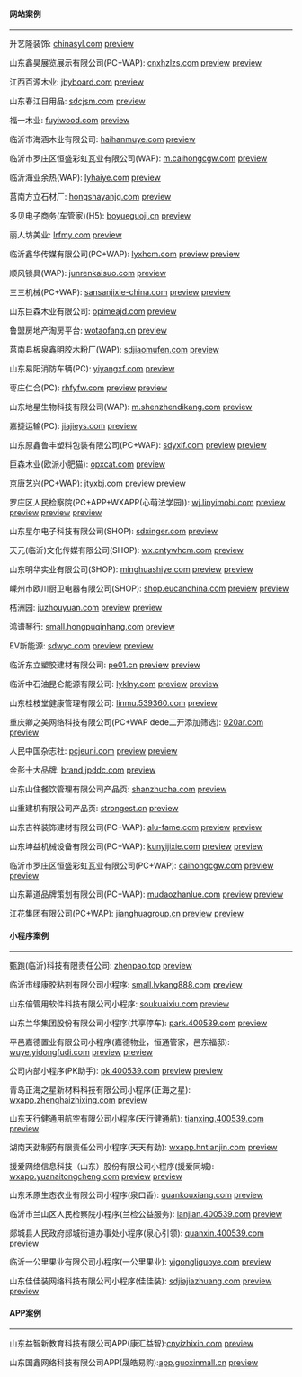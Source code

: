 #### 网站案例
******
升艺隆装饰: [chinasyl.com](http://chinasyl.com) 
[preview](https://github.com/alonesky0315/cases/blob/master/images/web/chinasyl.com.jpg)

山东鑫昊展览展示有限公司(PC+WAP): [cnxhzlzs.com](http://cnxhzlzs.com) 
[preview](https://github.com/alonesky0315/cases/blob/master/images/web/cnxhzlzs.com.jpg) 
[preview](https://github.com/alonesky0315/cases/blob/master/images/wap/cnxhzlzs.com_wap.jpg)

江西百源木业: [jbyboard.com](http://jbyboard.com)
[preview](https://github.com/alonesky0315/cases/blob/master/images/web/jbyboard.com.jpg)

山东春江日用品: [sdcjsm.com](http://sdcjsm.com)
[preview](https://github.com/alonesky0315/cases/blob/master/images/web/sdcjsm.com.jpg)

福一木业: [fuyiwood.com](http://fuyiwood.com) 
[preview](https://github.com/alonesky0315/cases/blob/master/images/web/fuyiwood.com.jpg)

临沂市海涵木业有限公司: [haihanmuye.com](http://haihanmuye.com) 
[preview](https://github.com/alonesky0315/cases/blob/master/images/web/haihanmuye.com.jpg)

临沂市罗庄区恒盛彩虹瓦业有限公司(WAP): [m.caihongcgw.com](http://m.caihongcgw.com) 
[preview](https://github.com/alonesky0315/cases/blob/master/images/wap/m.caihongcgw.com.jpg)

临沂海业余热(WAP): [lyhaiye.com](http://lyhaiye.com/wap) 
[preview](https://github.com/alonesky0315/cases/blob/master/images/wap/lyhaiye.com_wap.jpg)

莒南方立石材厂: [hongshayanjg.com](http://hongshayanjg.com) 
[preview](https://github.com/alonesky0315/cases/blob/master/images/web/hongshayanjg.com.jpg)

多贝电子商务(车管家)(H5): [boyueguoji.cn](http://boyueguoji.cn) 
[preview](https://github.com/alonesky0315/cases/blob/master/images/wap/boyueguoji.cn.jpg)

丽人坊美业: [lrfmy.com](http://lrfmy.com/wap) 
[preview](https://github.com/alonesky0315/cases/blob/master/images/wap/lrfmy.com_wap.jpg)

临沂鑫华传媒有限公司(PC+WAP): [lyxhcm.com](http://lyxhcm.com) 
[preview](https://github.com/alonesky0315/cases/blob/master/images/web/lyxhcm.com.jpg) 
[preview](https://github.com/alonesky0315/cases/blob/master/images/wap/lyxhcm.com_wap.jpg)

顺风锁具(WAP): [junrenkaisuo.com](http://junrenkaisuo.com/wap) 
[preview](https://github.com/alonesky0315/cases/blob/master/images/wap/junrenkaisuo.com_wap.jpg)

三三机械(PC+WAP): [sansanjixie-china.com](http://sansanjixie-china.com) 
[preview](https://github.com/alonesky0315/cases/blob/master/images/web/sansanjixie-china.com.jpg) 
[preview](https://github.com/alonesky0315/cases/blob/master/images/wap/sansanjixie-china.com_wap.jpg)

山东巨森木业有限公司: [opimeajd.com](http://opimeajd.com) 
[preview](https://github.com/alonesky0315/cases/blob/master/images/web/opimeajd.com.jpg)

鲁盟房地产淘房平台: [wotaofang.cn](http://wotaofang.cn) 
[preview](https://github.com/alonesky0315/cases/blob/master/images/web/wotaofang.cn.jpg)

莒南县板泉鑫明胶木粉厂(WAP): [sdjiaomufen.com](http://sdjiaomufen.com/index.php?g=Wap) 
[preview](https://github.com/alonesky0315/cases/blob/master/images/wap/sdjiaomufen.com_wap.jpg)

山东易阳消防车辆(PC): [yiyangxf.com](http://yiyangxf.com) 
[preview](https://github.com/alonesky0315/cases/blob/master/images/web/yiyangxf.com.jpg)

枣庄仁合(PC): [rhfyfw.com](http://rhfyfw.com) 
[preview](https://github.com/alonesky0315/cases/blob/master/images/web/rhfyfw.com.jpg) 
[preview](https://github.com/alonesky0315/cases/blob/master/images/web/px.rhfyfw.com.jpg)

山东地星生物科技有限公司(WAP): [m.shenzhendikang.com](http://m.shenzhendikang.com) 
[preview](https://github.com/alonesky0315/cases/blob/master/images/wap/m.shenzhendikang.com.jpg)

嘉捷运输(PC): [jiajieys.com](http://jiajieys.com) 
[preview](https://github.com/alonesky0315/cases/blob/master/images/web/jiajieys.com.jpg)

山东原鑫鲁丰塑料包装有限公司(PC+WAP): [sdyxlf.com](http://sdyxlf.com) 
[preview](https://github.com/alonesky0315/cases/blob/master/images/web/sdyxlf.com.jpg) 
[preview](https://github.com/alonesky0315/cases/blob/master/images/wap/sdyxlf.com_wap.jpg)

巨森木业(欧派小肥猫): [opxcat.com](http://opxcat.com) 
[preview](https://github.com/alonesky0315/cases/blob/master/images/web/opxcat.com.jpg)

京唐艺兴(PC+WAP): [jtyxbj.com](http://jtyxbj.com) 
[preview](https://github.com/alonesky0315/cases/blob/master/images/web/jtyxbj.com.jpg) 
[preview](https://github.com/alonesky0315/cases/blob/master/images/wap/jtyxbj.com_wap.jpg)

罗庄区人民检察院(PC+APP+WXAPP(心萌法学园)): [wj.linyimobi.com](http://wj.linyimobi.com) 
[preview](https://github.com/alonesky0315/cases/blob/master/images/web/wj.linyimobi.com.jpg)
[preview](https://github.com/alonesky0315/cases/blob/master/images/app/wj.linyimobi.com_1.jpg)
[preview](https://github.com/alonesky0315/cases/blob/master/images/wxapp/wj.linyimobi.com_2.jpg)
[preview](https://github.com/alonesky0315/cases/blob/master/images/app/wj.linyimobi.com_2.jpg)

山东星尔电子科技有限公司(SHOP): [sdxinger.com](http://sdxinger.com)
[preview](https://github.com/alonesky0315/cases/blob/master/images/web/sdxinger.com.jpg)

天元(临沂)文化传媒有限公司(SHOP): [wx.cntywhcm.com](http://wx.cntywhcm.com)
[preview](https://github.com/alonesky0315/cases/blob/master/images/wap/wx.cntywhcm.com.jpg)

山东明华实业有限公司(SHOP): [minghuashiye.com](http://minghuashiye.com)
[preview](https://github.com/alonesky0315/cases/blob/master/images/web/minghuashiye.com.jpg)
[preview](https://github.com/alonesky0315/cases/blob/master/images/wap/minghuashiye.com_wap.jpg)

嵊州市欧川厨卫电器有限公司(SHOP): [shop.eucanchina.com](http://shop.eucanchina.com)
[preview](https://github.com/alonesky0315/cases/blob/master/images/web/shop.eucanchina.com.jpg)
[preview](https://github.com/alonesky0315/cases/blob/master/images/wap/shop.eucanchina.com_wap.jpg)

桔洲园: [juzhouyuan.com](http://juzhouyuan.com)
[preview](https://github.com/alonesky0315/cases/blob/master/images/web/juzhouyuan.com.jpg)
[preview](https://github.com/alonesky0315/cases/blob/master/images/wap/juzhouyuan.com_wap.jpg)

鸿谱琴行: [small.hongpuqinhang.com](http://small.hongpuqinhang.com)
[preview](https://github.com/alonesky0315/cases/blob/master/images/wap/small.hongpuqinhang.com.jpg)

EV新能源: [sdwyc.com](http://sdwyc.com)
[preview](https://github.com/alonesky0315/cases/blob/master/images/web/sdwyc.com.jpg)
[preview](https://github.com/alonesky0315/cases/blob/master/images/wap/sdwyc.com_wap.jpg)

临沂东立塑胶建材有限公司: [pe01.cn](http://pe01.cn)
[preview](https://github.com/alonesky0315/cases/blob/master/images/web/pe01.cn.jpg)
[preview](https://github.com/alonesky0315/cases/blob/master/images/wap/pe01.cn_wap.jpg)

临沂中石油昆仑能源有限公司: [lyklny.com](http://lyklny.com)
[preview](https://github.com/alonesky0315/cases/blob/master/images/web/lyklny.com.jpg)
[preview](https://github.com/alonesky0315/cases/blob/master/images/wap/lyklny.com_wap.jpg)

山东桂枝堂健康管理有限公司: [linmu.539360.com](http://linmu.539360.com)
[preview](https://github.com/alonesky0315/cases/blob/master/images/wap/linmu.539360.com_wap.jpg)

重庆卿之美网络科技有限公司(PC+WAP dede二开添加筛选): [020ar.com](http://020ar.com)
[preview](https://github.com/alonesky0315/cases/blob/master/images/web/020ar.com.jpg)

人民中国杂志社: [pcjeuni.com](http://pcjeuni.com)
[preview](https://github.com/alonesky0315/cases/blob/master/images/web/pcjeuni.com.jpg)
[preview](https://github.com/alonesky0315/cases/blob/master/images/wap/pcjeuni.com_wap.jpg)
 
金彭十大品牌: [brand.jpddc.com](http://brand.jpddc.com)
[preview](https://github.com/alonesky0315/cases/blob/master/images/web/brand.jpddc.com.jpg)

山东山住餐饮管理有限公司产品页: [shanzhucha.com](http://shanzhucha.com)
[preview](https://github.com/alonesky0315/cases/blob/master/images/web/shanzhucha.com_product.jpg)

山重建机有限公司产品页: [strongest.cn](http://strongest.cn)
[preview](https://github.com/alonesky0315/cases/blob/master/images/web/strongest.cn_product.jpg)

山东吉祥装饰建材有限公司(PC+WAP): [alu-fame.com](http://alu-fame.com)
[preview](https://github.com/alonesky0315/cases/blob/master/images/web/alu-fame.com.jpg)
[preview](https://github.com/alonesky0315/cases/blob/master/images/wap/alu-fame.com_wap.jpg)

山东坤益机械设备有限公司(PC+WAP): [kunyijixie.com](http://kunyijixie.com)
[preview](https://github.com/alonesky0315/cases/blob/master/images/web/kunyijixie.com.jpg)
[preview](https://github.com/alonesky0315/cases/blob/master/images/wap/kunyijixie.com_wap.jpg)

临沂市罗庄区恒盛彩虹瓦业有限公司(PC+WAP): [caihongcgw.com](http://caihongcgw.com) 
[preview](https://github.com/alonesky0315/cases/blob/master/images/pc/caihongcgw.com.jpg)
[preview](https://github.com/alonesky0315/cases/blob/master/images/wap/caihongcgw.com_wap.jpg)

山东幕道品牌策划有限公司(PC+WAP): [mudaozhanlue.com](http://mudaozhanlue.com) 
[preview](https://github.com/alonesky0315/cases/blob/master/images/pc/mudaozhanlue.com.jpg)
[preview](https://github.com/alonesky0315/cases/blob/master/images/wap/mudaozhanlue.com.jpg)

江花集团有限公司(PC+WAP): [jianghuagroup.cn](http://jianghuagroup.cn) 
[preview](https://github.com/alonesky0315/cases/blob/master/images/pc/jianghuagroup.cn.jpg)
[preview](https://github.com/alonesky0315/cases/blob/master/images/wap/jianghuagroup.cn_wap.jpg)

#### 小程序案例
******
甄跑(临沂)科技有限责任公司: [zhenpao.top](https://zhenpao.top)
[preview](https://github.com/alonesky0315/cases/blob/master/images/wxapp/zhenpao.top.jpg)

临沂市绿康胶粘剂有限公司小程序: [small.lvkang888.com](https://small.lvkang888.com)
[preview](https://github.com/alonesky0315/cases/blob/master/images/wxapp/small.lvkang888.com.jpg)

山东倍管用软件科技有限公司小程序: [soukuaixiu.com](https://soukuaixiu.com)
[preview](https://github.com/alonesky0315/cases/blob/master/images/wxapp/soukuaixiu.com.jpg)

山东兰华集团股份有限公司小程序(共享停车): [park.400539.com](https://park.400539.com)
[preview](https://github.com/alonesky0315/cases/blob/master/images/wxapp/park.400539.com.jpg)

平邑嘉德置业有限公司小程序(嘉德物业，恒通管家，邑东福邸): [wuye.yidongfudi.com](https://wuye.sdhengtong.net)
[preview](https://github.com/alonesky0315/cases/blob/master/images/wxapp/wuye.yidongfudi.com.jpg)
[preview](https://github.com/alonesky0315/cases/blob/master/images/wxapp/laundry.yidongfudi.com.jpg)

公司内部小程序(PK助手): [pk.400539.com](https://pk.400539.com)
[preview](https://github.com/alonesky0315/cases/blob/master/images/wxapp/pk.400539.com_1.jpg)
[preview](https://github.com/alonesky0315/cases/blob/master/images/wxapp/pk.400539.com_2.jpg)

青岛正海之星新材料科技有限公司小程序(正海之星): [wxapp.zhenghaizhixing.com](https://wxapp.zhenghaizhixing.com)
[preview](https://github.com/alonesky0315/cases/blob/master/images/wxapp/wxapp.zhenghaizhixing.com.jpg)

山东天行健通用航空有限公司小程序(天行健通航): [tianxing.400539.com](https://tianxing.400539.com)
[preview](https://github.com/alonesky0315/cases/blob/master/images/wxapp/tianxing.400539.com.jpg)

湖南天劲制药有限责任公司小程序(天天有劲): [wxapp.hntianjin.com](https://wxapp.hntianjin.com)
[preview](https://github.com/alonesky0315/cases/blob/master/images/wxapp/wxapp.hntianjin.com.jpg)

援爱网络信息科技（山东）股份有限公司小程序(援爱同城): [wxapp.yuanaitongcheng.com](https://wxapp.yuanaitongcheng.com)
[preview](https://github.com/alonesky0315/cases/blob/master/images/wxapp/wxapp.yuanaitongcheng.com_1.jpg)
[preview](https://github.com/alonesky0315/cases/blob/master/images/wxapp/wxapp.yuanaitongcheng.com_2.jpg)

山东禾原生态农业有限公司小程序(泉口香): [quankouxiang.com](https://quankouxiang.com)
[preview](https://github.com/alonesky0315/cases/blob/master/images/wxapp/quankouxiang.com.jpg)

临沂市兰山区人民检察院小程序(兰检公益服务): [lanjian.400539.com](https://lanjian.400539.com)
[preview](https://github.com/alonesky0315/cases/blob/master/images/wxapp/lanjian.400539.com.jpg)

郯城县人民政府郯城街道办事处小程序(泉心引领): [quanxin.400539.com](https://quanxin.400539.com)
[preview](https://github.com/alonesky0315/cases/blob/master/images/wxapp/quanxin.400539.com.jpg)

临沂一公里果业有限公司小程序(一公里果业): [yigongliguoye.com](https://yigongliguoye.com)
[preview](https://github.com/alonesky0315/cases/blob/master/images/wxapp/yigongliguoye.com.jpg)

山东佳佳装网络科技有限公司小程序(佳佳装): [sdjiajiazhuang.com](https://sdjiajiazhuang.com)
[preview](https://github.com/alonesky0315/cases/blob/master/images/wxapp/sdjiajiazhuang.com_user.jpg)
[preview](https://github.com/alonesky0315/cases/blob/master/images/wxapp/sdjiajiazhuang.com_company.jpg)

#### APP案例
******
山东益智新教育科技有限公司APP(康汇益智):[cnyizhixin.com](https://cnyizhixin.com)
[preview](https://github.com/alonesky0315/cases/blob/master/images/app/cnyizhixin.com.jpg)

山东国鑫网络科技有限公司APP(晟皓易购):[app.guoxinmall.cn](https://app.guoxinmall.cn)
[preview](https://github.com/alonesky0315/cases/blob/master/images/app/app.guoxinmall.cn.jpg)





